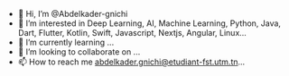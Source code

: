 - 👋 Hi, I’m @Abdelkader-gnichi
- 👀 I’m interested in Deep Learning, AI, Machine Learning, Python, Java, Dart, Flutter, Kotlin, Swift, Javascript, Nextjs, Angular, Linux...
- 🌱 I’m currently learning ...
- 💞️ I’m looking to collaborate on ...
- 📫 How to reach me abdelkader.gnichi@etudiant-fst.utm.tn...

<!---
Abdelkader-gnichi/Abdelkader-gnichi is a ✨ special ✨ repository because its `README.md` (this file) appears on your GitHub profile.
You can click the Preview link to take a look at your changes.
--->
